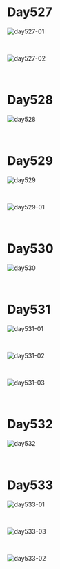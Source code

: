# Day527

![day527-01](assets/day527-01.png)

&nbsp;

![day527-02](assets/day527-02.png)

&nbsp;

# Day528

![day528](assets/day528.png)

&nbsp;

# Day529

![day529](assets/day529.png)

&nbsp;

![day529-01](assets/day529-01.png)

&nbsp;

# Day530

![day530](assets/day530.png)

&nbsp;

# Day531

![day531-01](assets/day531-01.png)

&nbsp;

![day531-02](assets/day531-02.png)

&nbsp;

![day531-03](assets/day531-03.png)

&nbsp;

# Day532

![day532](assets/day532.png)

&nbsp;

# Day533

![day533-01](assets/day533-01.png)

&nbsp;

![day533-03](assets/day533-03.png)

&nbsp;

![day533-02](assets/day533-02.png)





